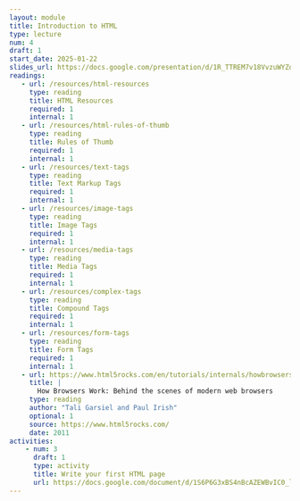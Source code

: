 ```yaml
---
layout: module
title: Introduction to HTML
type: lecture
num: 4
draft: 1
start_date: 2025-01-22
slides_url: https://docs.google.com/presentation/d/1R_TTREM7v18VvzuWYZqFGCGvD2-weoSf/edit?usp=sharing&ouid=113376576186080604800&rtpof=true&sd=true 
readings:
   - url: /resources/html-resources
     type: reading
     title: HTML Resources
     required: 1
     internal: 1
   - url: /resources/html-rules-of-thumb
     type: reading
     title: Rules of Thumb
     required: 1
     internal: 1
   - url: /resources/text-tags
     type: reading
     title: Text Markup Tags
     required: 1
     internal: 1
   - url: /resources/image-tags
     type: reading
     title: Image Tags
     required: 1
     internal: 1
   - url: /resources/media-tags
     type: reading
     title: Media Tags
     required: 1
     internal: 1
   - url: /resources/complex-tags
     type: reading
     title: Compound Tags
     required: 1
     internal: 1
   - url: /resources/form-tags
     type: reading
     title: Form Tags
     required: 1
     internal: 1
   - url: https://www.html5rocks.com/en/tutorials/internals/howbrowserswork/
     title: |
       How Browsers Work: Behind the scenes of modern web browsers
     type: reading
     author: "Tali Garsiel and Paul Irish"
     optional: 1
     source: https://www.html5rocks.com/
     date: 2011
activities:
    - num: 3
      draft: 1
      type: activity
      title: Write your first HTML page
      url: https://docs.google.com/document/d/1S6P6G3xBS4nBcAZEWBvIC0_lqH5p_Xp6/edit?usp=sharing&ouid=113376576186080604800&rtpof=true&sd=true
---
```


